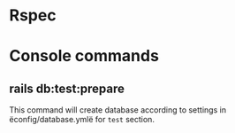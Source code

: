 # Rspec

# Console commands

## rails db:test:prepare

This command will create database according to settings in ёconfig/database.ymlё for `test` section.
